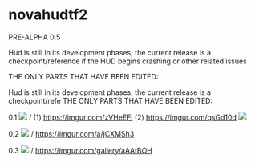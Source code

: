 # novahudtf2


PRE-ALPHA 0.5

Hud is still in its development phases; the current release is a checkpoint/reference if the HUD begins crashing or other related issues

THE ONLY PARTS THAT HAVE BEEN EDITED:

Hud is still in its development phases; the current release is a checkpoint/refe
THE ONLY PARTS THAT HAVE BEEN EDITED:

0.1
![](https://imgur.com/zVHeEFi) / (1) https://imgur.com/zVHeEFi  (2) https://imgur.com/qsGd10d
![](https://imgur.com/qsGd10d)  

0.2
![](https://imgur.com/a/jCXMSh3)  / https://imgur.com/a/jCXMSh3

0.3
![](https://imgur.com/gallery/aAAtBOH) / https://imgur.com/gallery/aAAtBOH
